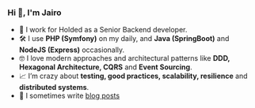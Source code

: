 ### Hi 👋, I'm Jairo


- :office: I work for Holded as a Senior Backend developer.
- 🛠 I use **PHP (Symfony)** on my daily, and **Java (SpringBoot)** and **NodeJS (Express)** occasionally.
- :nerd_face: I love modern approaches and architectural patterns like **DDD, Hexagonal Architecture, CQRS** and **Event Sourcing**.
- :chart_with_upwards_trend: I’m crazy about **testing, good practices, scalability, resilience** and **distributed systems**. 
- :pencil: I sometimes write [blog posts](https://medium.com/@sn3mdev)
